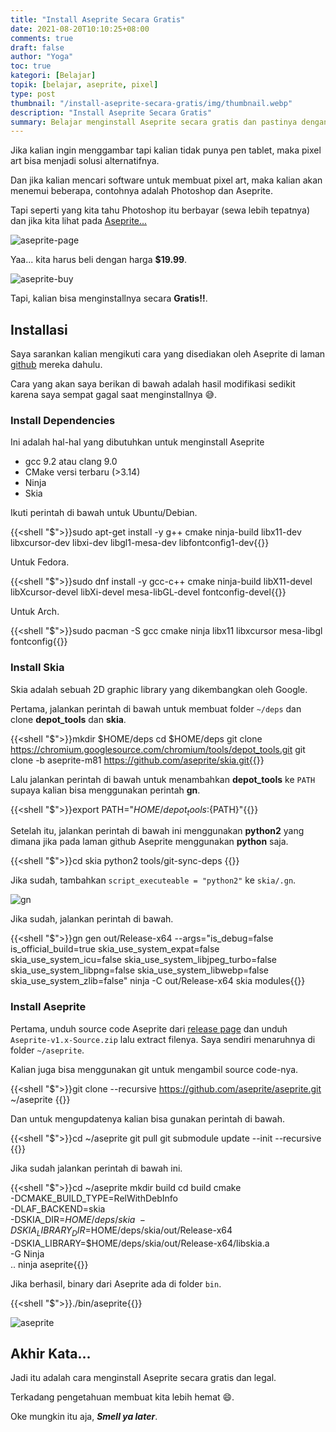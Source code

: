 ```yaml
---
title: "Install Aseprite Secara Gratis"
date: 2021-08-20T10:10:25+08:00
comments: true
draft: false
author: "Yoga"
toc: true
kategori: [Belajar]
topik: [belajar, aseprite, pixel]
type: post
thumbnail: "/install-aseprite-secara-gratis/img/thumbnail.webp"
description: "Install Aseprite Secara Gratis"
summary: Belajar menginstall Aseprite secara gratis dan pastinya dengan cara yang legal
---
```


Jika kalian ingin menggambar tapi kalian tidak punya pen tablet, maka pixel art bisa menjadi solusi alternatifnya.

Dan jika kalian mencari software untuk membuat pixel art, maka kalian akan menemui beberapa, contohnya adalah Photoshop dan Aseprite.

Tapi seperti yang kita tahu Photoshop itu berbayar (sewa lebih tepatnya) dan jika kita lihat pada [Aseprite...](https://www.aseprite.org/)

![aseprite-page](/install-aseprite-secara-gratis/img/aseprite-page.webp)

Yaa... kita harus beli dengan harga **$19.99**.

![aseprite-buy](/install-aseprite-secara-gratis/img/aseprite-buy.webp)

Tapi, kalian bisa menginstallnya secara **Gratis!!**.

## Installasi

Saya sarankan kalian mengikuti cara yang disediakan oleh Aseprite di laman [github](https://github.com/aseprite/aseprite/blob/main/INSTALL.md) mereka dahulu.

Cara yang akan saya berikan di bawah adalah hasil modifikasi sedikit karena saya sempat gagal saat menginstallnya 😅.

### Install Dependencies

Ini adalah hal-hal yang dibutuhkan untuk menginstall Aseprite

+ gcc 9.2 atau clang 9.0
+ CMake versi terbaru (>3.14)
+ Ninja 
+ Skia

Ikuti perintah di bawah untuk Ubuntu/Debian.

{{<shell "$">}}sudo apt-get install -y g++ cmake ninja-build libx11-dev libxcursor-dev libxi-dev libgl1-mesa-dev libfontconfig1-dev{{</shell>}}

Untuk Fedora.

{{<shell "$">}}sudo dnf install -y gcc-c++ cmake ninja-build libX11-devel libXcursor-devel libXi-devel mesa-libGL-devel fontconfig-devel{{</shell>}}

Untuk Arch.

{{<shell "$">}}sudo pacman -S gcc cmake ninja libx11 libxcursor mesa-libgl fontconfig{{</shell>}}

### Install Skia

Skia adalah sebuah 2D graphic library yang dikembangkan oleh Google.

Pertama, jalankan perintah di bawah untuk membuat folder `~/deps` dan clone **depot_tools** dan **skia**.

{{<shell "$">}}mkdir $HOME/deps
cd $HOME/deps
git clone https://chromium.googlesource.com/chromium/tools/depot_tools.git
git clone -b aseprite-m81 https://github.com/aseprite/skia.git{{</shell>}}

Lalu jalankan perintah di bawah untuk menambahkan **depot_tools** ke `PATH` supaya kalian bisa menggunakan perintah **gn**.

{{<shell "$">}}export PATH="${HOME}/depot_tools:${PATH}"{{</shell>}}

Setelah itu, jalankan perintah di bawah ini menggunakan **python2** yang dimana jika pada laman github Aseprite menggunakan **python** saja.

{{<shell "$">}}cd skia
python2 tools/git-sync-deps
{{</shell>}}

Jika sudah, tambahkan `script_executeable = "python2"` ke `skia/.gn`.

![gn](/install-aseprite-secara-gratis/img/gn.webp)

Jika sudah, jalankan perintah di bawah.

{{<shell "$">}}gn gen out/Release-x64 --args="is_debug=false is_official_build=true skia_use_system_expat=false skia_use_system_icu=false skia_use_system_libjpeg_turbo=false skia_use_system_libpng=false skia_use_system_libwebp=false skia_use_system_zlib=false"
ninja -C out/Release-x64 skia modules{{</shell>}}

### Install Aseprite

Pertama, unduh source code Aseprite dari [release page](https://github.com/aseprite/aseprite/releases) dan unduh `Aseprite-v1.x-Source.zip`
lalu extract filenya. Saya sendiri menaruhnya di folder `~/aseprite`.

Kalian juga bisa menggunakan git untuk mengambil source code-nya.

{{<shell "$">}}git clone --recursive https://github.com/aseprite/aseprite.git ~/aseprite
{{</shell>}}

Dan untuk mengupdatenya kalian bisa gunakan perintah di bawah.

{{<shell "$">}}cd ~/aseprite
git pull
git submodule update --init --recursive
{{</shell>}}

Jika sudah jalankan perintah di bawah ini.

{{<shell "$">}}cd ~/aseprite
mkdir build
cd build
cmake \
  -DCMAKE_BUILD_TYPE=RelWithDebInfo \
  -DLAF_BACKEND=skia \
  -DSKIA_DIR=$HOME/deps/skia \
  -DSKIA_LIBRARY_DIR=$HOME/deps/skia/out/Release-x64 \
  -DSKIA_LIBRARY=$HOME/deps/skia/out/Release-x64/libskia.a \
  -G Ninja \
  ..
ninja aseprite{{</shell>}}

Jika berhasil, binary dari Aseprite ada di folder `bin`.

{{<shell "$">}}./bin/aseprite{{</shell>}}

![aseprite](/install-aseprite-secara-gratis/img/aseprite.webp)

## Akhir Kata...

Jadi itu adalah cara menginstall Aseprite secara gratis dan legal.

Terkadang pengetahuan membuat kita lebih hemat 😄.

Oke mungkin itu aja, **_Smell ya later_**.